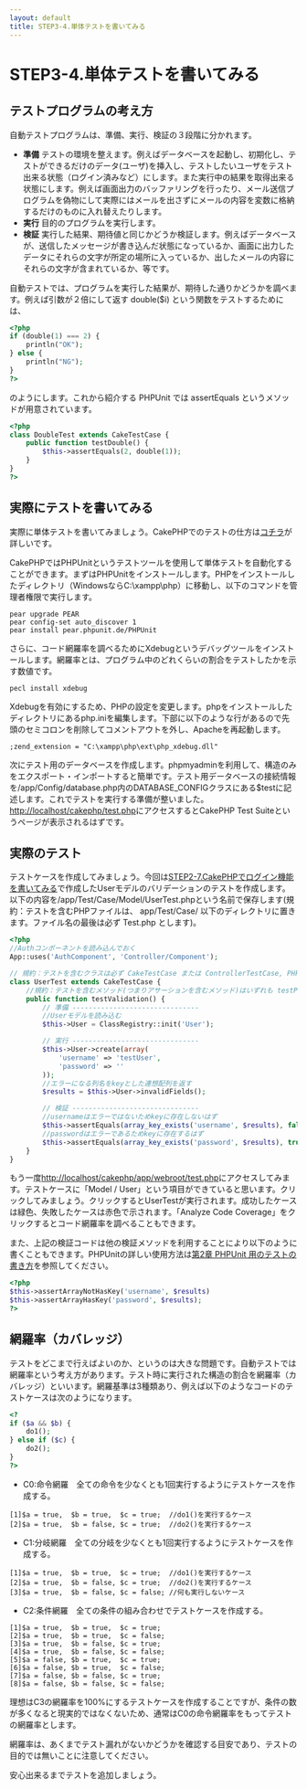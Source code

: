 ```yaml
---
layout: default
title: STEP3-4.単体テストを書いてみる
---
```

# STEP3-4.単体テストを書いてみる

## テストプログラムの考え方

自動テストプログラムは、準備、実行、検証の３段階に分かれます。

* **準備** テストの環境を整えます。例えばデータベースを起動し、初期化し、テストができるだけのデータ(ユーザ)を挿入し、テストしたいユーザをテスト出来る状態（ログイン済みなど）にします。また実行中の結果を取得出来る状態にします。例えば画面出力のバッファリングを行ったり、メール送信プログラムを偽物にして実際にはメールを出さずにメールの内容を変数に格納するだけのものに入れ替えたりします。
* **実行** 目的のプログラムを実行します。
* **検証** 実行した結果、期待値と同じかどうか検証します。例えばデータベースが、送信したメッセージが書き込んだ状態になっているか、画面に出力したデータにそれらの文字が所定の場所に入っているか、出したメールの内容にそれらの文字が含まれているか、等です。

自動テストでは、プログラムを実行した結果が、期待した通りかどうかを調べます。例えば引数が２倍にして返す double($i) という関数をテストするためには、

```php
<?php
if (double(1) === 2) {
    println("OK");
} else {
    println("NG");
}
?>
```

のようにします。これから紹介する PHPUnit では assertEquals というメソッドが用意されています。

```php
<?php
class DoubleTest extends CakeTestCase {
    public function testDouble() {
        $this->assertEquals(2, double(1));
    }
}
?>
```

## 実際にテストを書いてみる

実際に単体テストを書いてみましょう。CakePHPでのテストの仕方は[コチラ](http://book.cakephp.org/2.0/ja/development/testing.html)が詳しいです。

CakePHPではPHPUnitというテストツールを使用して単体テストを自動化することができます。まずはPHPUnitをインストールします。PHPをインストールしたディレクトリ（WindowsならC:\xampp\php）に移動し、以下のコマンドを管理者権限で実行します。

    pear upgrade PEAR
    pear config-set auto_discover 1
    pear install pear.phpunit.de/PHPUnit

さらに、コード網羅率を調べるためにXdebugというデバッグツールをインストールします。網羅率とは、プログラム中のどれくらいの割合をテストしたかを示す数値です。

    pecl install xdebug

Xdebugを有効にするため、PHPの設定を変更します。phpをインストールしたディレクトリにあるphp.iniを編集します。下部に以下のような行があるので先頭のセミコロンを削除してコメントアウトを外し、Apacheを再起動します。

    ;zend_extension = "C:\xampp\php\ext\php_xdebug.dll"

次にテスト用のデータベースを作成します。phpmyadminを利用して、構造のみをエクスポート・インポートすると簡単です。テスト用データベースの接続情報を/app/Config/database.php内のDATABASE_CONFIGクラスにある$testに記述します。これでテストを実行する準備が整いました。[http://localhost/cakephp/test.php](http://localhost/cakephp/test.php)にアクセスするとCakePHP Test Suiteというページが表示されるはずです。

## 実際のテスト

テストケースを作成してみましょう。今回は[STEP2-7.CakePHPでログイン機能を書いてみる](../2/7.html)で作成したUserモデルのバリデーションのテストを作成します。以下の内容を/app/Test/Case/Model/UserTest.phpという名前で保存します(規約：テストを含むPHPファイルは、 app/Test/Case/ 以下のディレクトリに置きます。ファイル名の最後は必ず Test.php とします)。

```php
<?php
//Authコンポーネントを読み込んでおく
App::uses('AuthComponent', 'Controller/Component');

// 規約：テストを含むクラスは必ず CakeTestCase または ControllerTestCase, PHPUnit_Framework_TestCase を継承します。他のクラスと同じく、テストケースのクラスを書いたファイル名もクラス名と同じにします。たとえば、 RouterTest.php は class RouterTest extends CakeTestCase を含んでいなければなりません。
class UserTest extends CakeTestCase {
    //規約：テストを含むメソッド(つまりアサーションを含むメソッド)はいずれも testPublished() といったように test で始まる名前にします。 @test という注釈をメソッドにマークすることでテストメソッドとすることもできます。
    public function testValidation() {
        // 準備 -------------------------------
        //Userモデルを読み込む
        $this->User = ClassRegistry::init('User');

        // 実行 -------------------------------
        $this->User->create(array(
            'username' => 'testUser',
            'password' => ''
        ));
        //エラーになる列名をkeyとした連想配列を返す
        $results = $this->User->invalidFields();

        // 検証 -------------------------------
        //usernameはエラーではないためkeyに存在しないはず
        $this->assertEquals(array_key_exists('username', $results), false);
        //passwordはエラーであるためkeyに存在するはず
        $this->assertEquals(array_key_exists('password', $results), true);
    }
}
```

もう一度[http://localhost/cakephp/app/webroot/test.php](http://localhost/cakephp/app/webroot/test.php)にアクセスしてみます。テストケースに「Model / User」という項目ができていると思います。クリックしてみましょう。クリックするとUserTestが実行されます。成功したケースは緑色、失敗したケースは赤色で示されます。「Analyze Code Coverage」をクリックするとコード網羅率を調べることもできます。

また、上記の検証コードは他の検証メソッドを利用することにより以下のように書くこともできます。PHPUnitの詳しい使用方法は[第2章 PHPUnit 用のテストの書き方](https://phpunit.de/manual/4.7/ja/writing-tests-for-phpunit.html)を参照してください。

```php
<?php
$this->assertArrayNotHasKey('username', $results)
$this->assertArrayHasKey('password', $results);
?>
```

## 網羅率（カバレッジ）

テストをどこまで行えばよいのか、というのは大きな問題です。自動テストでは網羅率という考え方があります。テスト時に実行された構造の割合を網羅率（カバレッジ）といいます。網羅基準は3種類あり、例えば以下のようなコードのテストケースは次のようになります。

```php
<?
if ($a && $b) {
    do1();
} else if ($c) {
    do2();
}
?>
```
* C0:命令網羅　全ての命令を少なくとも1回実行するようにテストケースを作成する。

```text
[1]$a = true,  $b = true,  $c = true;  //do1()を実行するケース
[2]$a = true,  $b = false, $c = true;  //do2()を実行するケース
```
* C1:分岐網羅　全ての分岐を少なくとも1回実行するようにテストケースを作成する。

```text
[1]$a = true,  $b = true,  $c = true;  //do1()を実行するケース
[2]$a = true,  $b = false, $c = true;  //do2()を実行するケース
[3]$a = true,  $b = false, $c = false; //何も実行しないケース
```
* C2:条件網羅　全ての条件の組み合わせでテストケースを作成する。

```text
[1]$a = true,  $b = true,  $c = true;
[2]$a = true,  $b = true,  $c = false;
[3]$a = true,  $b = false, $c = true;
[4]$a = true,  $b = false, $c = false;
[5]$a = false, $b = true,  $c = true;
[6]$a = false, $b = true,  $c = false;
[7]$a = false, $b = false, $c = true;
[8]$a = false, $b = false, $c = false;
```

理想はC3の網羅率を100%にするテストケースを作成することですが、条件の数が多くなると現実的ではなくないため、通常はC0の命令網羅率をもってテストの網羅率とします。

網羅率は、あくまでテスト漏れがないかどうかを確認する目安であり、テストの目的では無いことに注意してください。

安心出来るまでテストを追加しましょう。

